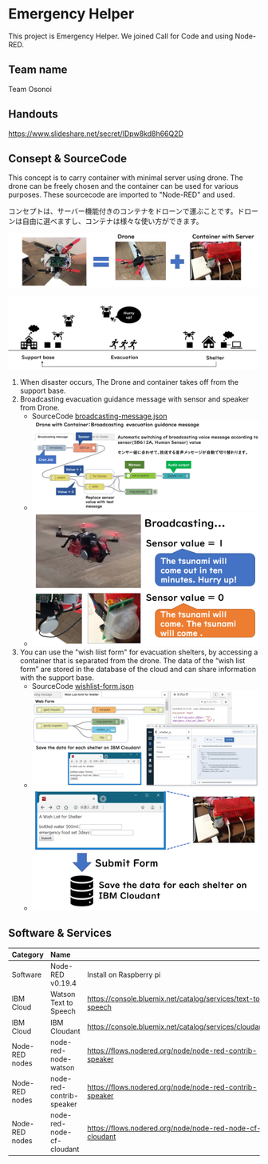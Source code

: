# Emergency Helper
This project is Emergency Helper. We joined Call for Code and using Node-RED.

## Team name
Team Osonoi

## Handouts
https://www.slideshare.net/secret/IDpw8kd8h66Q2D

## Consept & SourceCode
This concept is to carry container with minimal server using drone. The drone can be freely chosen and the container can be used for various purposes.
These sourcecode are imported to "Node-RED" and used.

コンセプトは、サーバー機能付きのコンテナをドローンで運ぶことです。ドローンは自由に選べますし、コンテナは様々な使い方ができます。

![Consept Image](https://github.com/kolinz/emergency-drone-messenger/blob/master/consept_image_1.PNG)

![Story](https://github.com/kolinz/emergency-drone-messenger/blob/master/consept_image_2.png)

1. When disaster occurs, The Drone and container takes off from the support base.
1. Broadcasting evacuation guidance message with sensor and speaker from Drone.
   - SourceCode [broadcasting-message.json](https://github.com/kolinz/emergency-drone-messenger/blob/master/node-red/broadcasting-message.json)
   - ![flow-image1](https://github.com/kolinz/emergency-drone-messenger/blob/master/program_image_1.PNG)  
   - ![case1](https://github.com/kolinz/emergency-drone-messenger/blob/master/example_use_1.PNG)  
1. You can use the "wish liist form" for evacuation shelters, by accessing a container that is separated from the drone.
The data of the “wish list form” are stored in the database of the cloud and can share information with the support base.
   - SourceCode [wishlist-form.json](https://github.com/kolinz/emergency-drone-messenger/blob/master/node-red/wishlist-form.json)
   - ![flow-image2](https://github.com/kolinz/emergency-drone-messenger/blob/master/program_image_2.PNG)   
   - ![case2](https://github.com/kolinz/emergency-drone-messenger/blob/master/example_use_2.PNG)  

## Software & Services
| Category | Name |  |
|:---|:---|:---|
|Software |Node-RED v0.19.4 |Install on Raspberry pi |
|IBM Cloud |Watson Text to Speech |https://console.bluemix.net/catalog/services/text-to-speech |
|IBM Cloud |IBM Cloudant |https://console.bluemix.net/catalog/services/cloudant |
|Node-RED nodes |node-red-node-watson |https://flows.nodered.org/node/node-red-contrib-speaker |
|Node-RED nodes |node-red-contrib-speaker |https://flows.nodered.org/node/node-red-contrib-speaker |
|Node-RED nodes |node-red-node-cf-cloudant |https://flows.nodered.org/node/node-red-node-cf-cloudant |
